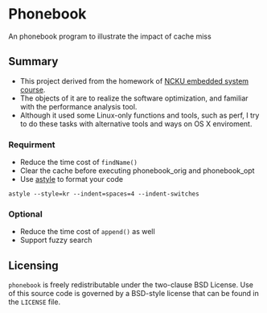 # Phonebook

An phonebook program to illustrate the impact of cache miss

## Summary

- This project derived from the homework of [NCKU embedded system course](http://wiki.csie.ncku.edu.tw/embedded/2016q1h1).
- The objects of it are to realize the software optimization, and familiar with the performance analysis tool.
- Although it used some Linux-only functions and tools, such as perf, I try to do these tasks with alternative tools and ways on OS X enviroment.

### Requirment
- Reduce the time cost of `findName()`
- Clear the cache before executing phonebook_orig and phonebook_opt 
- Use [astyle](http://astyle.sourceforge.net/astyle.html) to format your code

`astyle --style=kr --indent=spaces=4 --indent-switches`

### Optional
- Reduce the time cost of `append()` as well
- Support fuzzy search

## Licensing
`phonebook` is freely redistributable under the two-clause BSD License.
Use of this source code is governed by a BSD-style license that can be found
in the `LICENSE` file.
